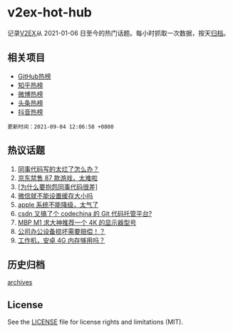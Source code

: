 # v2ex-hot-hub

 记录[V2EX](https://www.v2ex.com/)从 2021-01-06 日至今的热门话题。每小时抓取一次数据，按天[归档](archives)。
 
 ## 相关项目

- [GitHub热榜](https://github.com/lonnyzhang423/github-hot-hub)
- [知乎热榜](https://github.com/lonnyzhang423/zhihu-hot-hub)
- [微博热榜](https://github.com/lonnyzhang423/weibo-hot-hub)
- [头条热榜](https://github.com/lonnyzhang423/toutiao-hot-hub)
- [抖音热榜](https://github.com/lonnyzhang423/douyin-hot-hub)


 `更新时间：2021-09-04 12:06:58 +0800`

## 热议话题

1. [同事代码写的太烂了怎么办？](https://www.v2ex.com/t/799688)
1. [京东禁售 87 款游戏，太难啦](https://www.v2ex.com/t/799665)
1. [[为什么要抱怨同事代码很差]](https://www.v2ex.com/t/799735)
1. [微信就不能设置缓存大小吗](https://www.v2ex.com/t/799645)
1. [apple 系统不能降级，太气了](https://www.v2ex.com/t/799764)
1. [csdn 又搞了个 codechina 的 Git 代码托管平台?](https://www.v2ex.com/t/799681)
1. [MBP M1 求大神推荐一个 4K 的显示器型号](https://www.v2ex.com/t/799674)
1. [公司办公设备损坏需要赔偿！？](https://www.v2ex.com/t/799705)
1. [工作机，安卓 4G 内存够用吗？](https://www.v2ex.com/t/799793)

## 历史归档

[archives](archives)

## License

See the [LICENSE](LICENSE) file for license rights and limitations (MIT).
